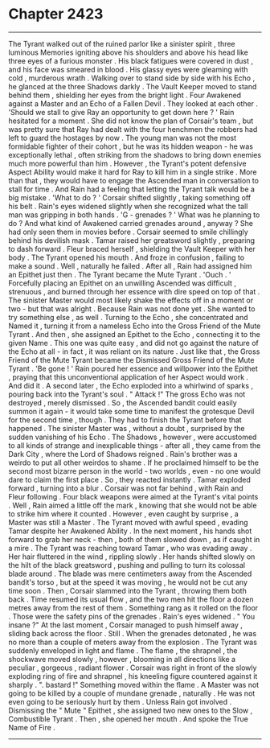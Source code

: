 
# Chapter 2423


---

The Tyrant walked out of the ruined parlor like a sinister spirit , three luminous Memories igniting above his shoulders and above his head like three eyes of a furious monster . His black fatigues were covered in dust , and his face was smeared in blood . His glassy eyes were gleaming with cold , murderous wrath .
Walking over to stand side by side with his Echo , he glanced at the three Shadows darkly . The Vault Keeper moved to stand behind them , shielding her eyes from the bright light . Four Awakened against a Master and an Echo of a Fallen Devil .
They looked at each other .
'Should we stall to give Ray an opportunity to get down here ? '
Rain hesitated for a moment . She did not know the plan of Corsair's team , but was pretty sure that Ray had dealt with the four henchmen the robbers had left to guard the hostages by now . The young man was not the most formidable fighter of their cohort , but he was its hidden weapon - he was exceptionally lethal , often striking from the shadows to bring down enemies much more powerful than him . However , the Tyrant's potent defensive Aspect Ability would make it hard for Ray to kill him in a single strike .
More than that , they would have to engage the Ascended man in conversation to stall for time . And Rain had a feeling that letting the Tyrant talk would be a big mistake . 'What to do ? '
Corsair shifted slightly , taking something off his belt . Rain's eyes widened slightly when she recognized what the tall man was gripping in both hands . 'G - grenades ? ' What was he planning to do ? And what kind of Awakened carried grenades around , anyway ? She had only seen them in movies before .
Corsair seemed to smile chillingly behind his devilish mask .
Tamar raised her greatsword slightly , preparing to dash forward .
Fleur braced herself , shielding the Vault Keeper with her body . The Tyrant opened his mouth . And froze in confusion , failing to make a sound .
Well , naturally he failed .
After all , Rain had assigned him an Epithet just then . The Tyrant became the Mute Tyrant . 'Ouch . '
Forcefully placing an Epithet on an unwilling Ascended was difficult , strenuous , and burned through her essence with dire speed on top of that . The sinister Master would most likely shake the effects off in a moment or two - but that was alright .
Because Rain was not done yet . She wanted to try something else , as well . Turning to the Echo , she concentrated and Named it , turning it from a nameless Echo into the Gross Friend of the Mute Tyrant . And then , she assigned an Epithet to the Echo , connecting it to the given Name .
This one was quite easy , and did not go against the nature of the Echo at all - in fact , it was reliant on its nature . Just like that , the Gross Friend of the Mute Tyrant became the Dismissed Gross Friend of the Mute Tyrant .
'Be gone ! '
Rain poured her essence and willpower into the Epithet , praying that this unconventional application of her Aspect would work . And did it .
A second later , the Echo exploded into a whirlwind of sparks , pouring back into the Tyrant's soul . " Attack !"
The gross Echo was not destroyed , merely dismissed . So , the Ascended bandit could easily summon it again - it would take some time to manifest the grotesque Devil for the second time , though . They had to finish the Tyrant before that happened .
The sinister Master was , without a doubt , surprised by the sudden vanishing of his Echo . The Shadows , however , were accustomed to all kinds of strange and inexplicable things - after all , they came from the Dark City , where the Lord of Shadows reigned . Rain's brother was a weirdo to put all other weirdos to shame . If he proclaimed himself to be the second most bizarre person in the world - two worlds , even - no one would dare to claim the first place . So , they reacted instantly .
Tamar exploded forward , turning into a blur . Corsair was not far behind , with Rain and Fleur following . Four black weapons were aimed at the Tyrant's vital points . Well , Rain aimed a little off the mark , knowing that she would not be able to strike him where it counted . However , even caught by surprise , a Master was still a Master .
The Tyrant moved with awful speed , evading Tamar despite her Awakened Ability . In the next moment , his hands shot forward to grab her neck - then , both of them slowed down , as if caught in a mire . The Tyrant was reaching toward Tamar , who was evading away . Her hair fluttered in the wind , rippling slowly . Her hands shifted slowly on the hilt of the black greatsword , pushing and pulling to turn its colossal blade around . The blade was mere centimeters away from the Ascended bandit's torso , but at the speed it was moving , he would not be cut any time soon .
Then , Corsair slammed into the Tyrant , throwing them both back . Time resumed its usual flow , and the two men hit the floor a dozen metres away from the rest of them . Something rang as it rolled on the floor . Those were the safety pins of the grenades .
Rain's eyes widened . " You insane ?"
At the last moment , Corsair managed to push himself away , sliding back across the floor . Still .
When the grenades detonated , he was no more than a couple of meters away from the explosion .
The Tyrant was suddenly enveloped in light and flame . The flame , the shrapnel , the shockwave moved slowly , however , blooming in all directions like a peculiar , gorgeous , radiant flower . Corsair was right in front of the slowly exploding ring of fire and shrapnel , his kneeling figure countered against it sharply . ". bastard !"
Something moved within the flame .
A Master was not going to be killed by a couple of mundane grenade , naturally . He was not even going to be seriously hurt by them . Unless Rain got involved .
Dismissing the " Mute " Epithet , she assigned two new ones to the Slow , Combustible Tyrant . Then , she opened her mouth .
And spoke the True Name of Fire .

---

